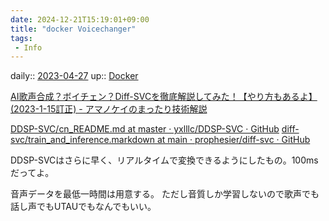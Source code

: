 ```yaml
---
date: 2024-12-21T15:19:01+09:00
title: "docker Voicechanger"
tags:
 - Info
---
```


daily:: [2023-04-27](/Daily_Note/2023-04-27.md)
up:: [Docker](../Bar/App/Docker.md)

[AI歌声合成？ボイチェン？Diff-SVCを徹底解説してみた！【やり方もあるよ】(2023-1-15訂正) - アマノケイのまったり技術解説](https://amanokei.hatenablog.com/entry/2022/12/13/182636)

[DDSP-SVC/cn\_README.md at master · yxlllc/DDSP-SVC · GitHub](https://github.com/yxlllc/DDSP-SVC/blob/master/cn_README.md)
[diff-svc/train\_and\_inference.markdown at main · prophesier/diff-svc · GitHub](https://github.com/prophesier/diff-svc/blob/main/doc/train_and_inference.markdown)


DDSP-SVCはさらに早く、リアルタイムで変換できるようにしたもの。100msだってよ。

音声データを最低一時間は用意する。
ただし音質しか学習しないので歌声でも話し声でもUTAUでもなんでもいい。



